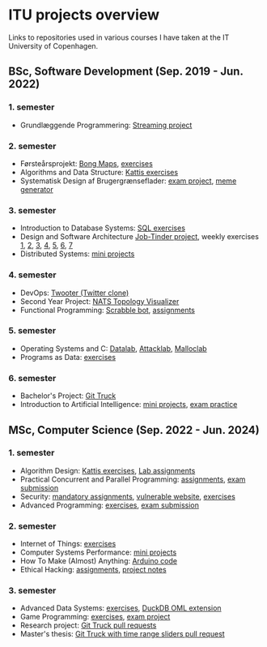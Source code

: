 # ITU projects overview

Links to repositories used in various courses I have taken at the IT University of Copenhagen.

## BSc, Software Development (Sep. 2019 - Jun. 2022)

### 1. semester

- Grundlæggende Programmering: [Streaming project](https://github.com/tjomson/Streaming-2.0)


### 2. semester

- Førsteårsprojekt: [Bong Maps](https://github.com/bong-inc/bong-maps), [exercises](https://github.com/tjomson/BFST20thhk)
- Algorithms and Data Structure: [Kattis exercises](https://github.com/tjomson/algs-kattis)
- Systematisk Design af Brugergrænseflader: [exam project](https://github.com/tjomson/DesignMemeEksamensprojekt), [meme generator](https://github.com/tjomson/meme-generator)

### 3. semester

- Introduction to Database Systems: [SQL exercises](https://github.com/tjomson/databasser/tree/master/sql-ting)
- Design and Software Architecture [Job-Tinder project](https://github.com/joglr/bdsa_project), weekly exercises [1](https://github.com/tjomson/BDSA2020.Assignment01), [2](https://github.com/tjomson/BDSA2020.Assignment02), [3](https://github.com/tjomson/BDSA2020.Assignment03), [4](https://github.com/tjomson/BDSA2020.Assignment04), [5](https://github.com/tjomson/BDSA2020.Assignment05), [6](https://github.com/tjomson/BDSA2020.Assignment06), [7](https://github.com/tjomson/BDSA2020.Assignment07)
- Distributed Systems: [mini projects](https://github.com/hojelse/dsys_miniproject)

### 4. semester

- DevOps: [Twooter (Twitter clone)](https://github.com/themagicstrings/twooter)
- Second Year Project: [NATS Topology Visualizer](https://github.com/SimCorp/nats-topology-visualiser)
- Functional Programming: [Scrabble bot](https://github.com/Kyhl/Scrubble), [assignments](https://github.com/tjomson/FP2021)

### 5. semester

- Operating Systems and C: [Datalab](https://github.com/tjomson/21-Lab1-datalab), [Attacklab](https://github.com/tjomson/det-her-er-c/blob/main/attacklab.md), [Malloclab](https://github.com/tjomson/21-Lab3-malloclab)
- Programs as Data: [exercises](https://github.com/themagicstrings/BPRD)

### 6. semester

- Bachelor's Project: [Git Truck](https://github.com/git-truck/git-truck)
- Introduction to Artificial Intelligence: [mini projects](https://github.com/hojelse/nutellaAI), [exam practice](https://github.com/tjomson/iai-ve)

## MSc, Computer Science (Sep. 2022 - Jun. 2024)

### 1. semester

- Algorithm Design: [Kattis exercises](https://github.com/tjomson/algdes-kattis), [Lab assignments](https://github.com/bueskyd/algdes-labs)
- Practical Concurrent and Parallel Programming: [assignments](https://github.com/tjomson/pcpp), [exam submission](https://github.com/tjomson/pcpp-exam)
- Security: [mandatory assignments](https://github.com/tjomson/security-mandatory), [vulnerable website](https://github.com/tjomson/MySecretNotes), [exercises](https://github.com/emiljapelt/INSEC1)
- Advanced Programming: [exercises](https://github.com/tjomson/adpro), [exam submission](https://github.com/tjomson/adpro-exam)

### 2. semester

- Internet of Things: [exercises](https://github.com/tjomson/IoT)
- Computer Systems Performance: [mini projects](https://github.com/emiljapelt/CriSP)
- How To Make (Almost) Anything: [Arduino code](https://github.com/tjomson/htmaa)
- Ethical Hacking: [assignments](https://github.com/tjomson/ethical-hacking), [project notes](https://github.com/emiljapelt/Etisk-hakkeri)

### 3. semester

- Advanced Data Systems: [exercises](https://github.com/tjomson/advanced-data-systems), [DuckDB OML extension](https://github.com/tjomson/oml)
- Game Programming: [exercises](https://github.com/tjomson/gaming), [exam project](https://github.com/tjomson/notplateup)
- Research project: [Git Truck pull requests](https://github.com/git-truck/git-truck/pulls?q=is%3Apr+milestone%3A%22Fast+truck+research%22)
- Master's thesis: [Git Truck with time range sliders pull request](https://github.com/git-truck/git-truck/pull/731) 